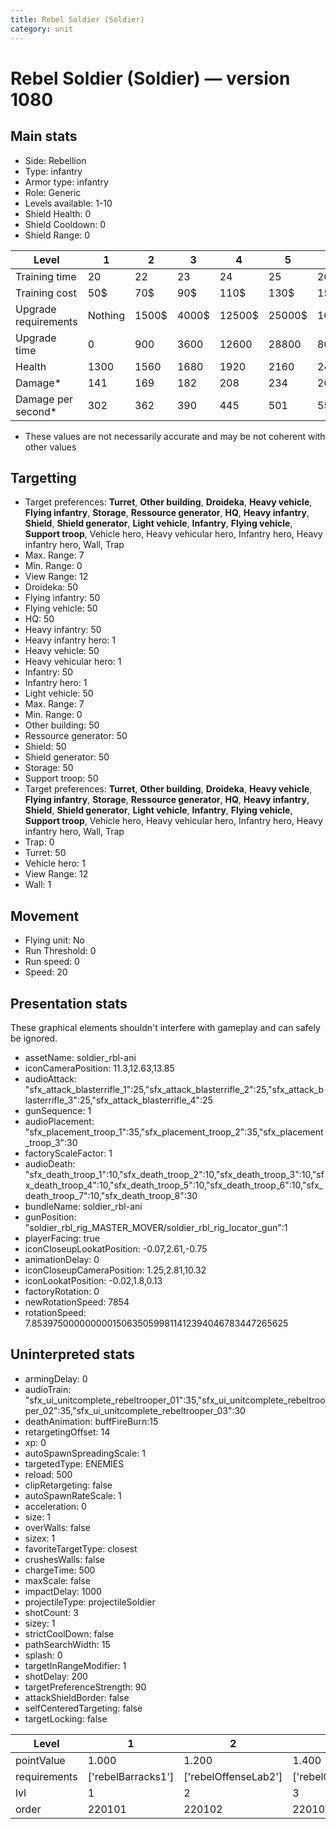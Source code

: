 ```yaml
---
title: Rebel Soldier (Soldier)
category: unit
---
```


# Rebel Soldier (Soldier) — version 1080

## Main stats

  * Side: Rebellion
  * Type: infantry
  * Armor type: infantry
  * Role: Generic
  * Levels available: 1-10
  * Shield Health: 0
  * Shield Cooldown: 0
  * Shield Range: 0

|Level               |1      |2    |3    |4     |5     |6      |7      |8      |9       |10      |
|--------------------|-------|-----|-----|------|------|-------|-------|-------|--------|--------|
|Training time       |20     |22   |23   |24    |25    |26     |27     |28     |29      |30      |
|Training cost       |50$    |70$  |90$  |110$  |130$  |150$   |170$   |200$   |210$    |230$    |
|Upgrade requirements|Nothing|1500$|4000$|12500$|25000$|100000$|160000$|320000$|1000000$|1750000$|
|Upgrade time        |0      |900  |3600 |12600 |28800 |86400  |172800 |302400 |432000  |691200  |
|Health              |1300   |1560 |1680 |1920  |2160  |2400   |2640   |2880   |3120    |3600    |
|Damage*             |141    |169  |182  |208   |234   |260    |286    |312    |338     |390     |
|Damage per second*  |302    |362  |390  |445   |501   |557    |612    |668    |724     |835     |

* These values are not necessarily accurate and may be not coherent with other values

## Targetting

  * Target preferences: **Turret**, **Other building**, **Droideka**, **Heavy vehicle**, **Flying infantry**, **Storage**, **Ressource generator**, **HQ**, **Heavy infantry**, **Shield**, **Shield generator**, **Light vehicle**, **Infantry**, **Flying vehicle**, **Support troop**, Vehicle hero, Heavy vehicular hero, Infantry hero, Heavy infantry hero, Wall, Trap
  * Max. Range: 7
  * Min. Range: 0
  * View Range: 12
  * Droideka: 50
  * Flying infantry: 50
  * Flying vehicle: 50
  * HQ: 50
  * Heavy infantry: 50
  * Heavy infantry hero: 1
  * Heavy vehicle: 50
  * Heavy vehicular hero: 1
  * Infantry: 50
  * Infantry hero: 1
  * Light vehicle: 50
  * Max. Range: 7
  * Min. Range: 0
  * Other building: 50
  * Ressource generator: 50
  * Shield: 50
  * Shield generator: 50
  * Storage: 50
  * Support troop: 50
  * Target preferences: **Turret**, **Other building**, **Droideka**, **Heavy vehicle**, **Flying infantry**, **Storage**, **Ressource generator**, **HQ**, **Heavy infantry**, **Shield**, **Shield generator**, **Light vehicle**, **Infantry**, **Flying vehicle**, **Support troop**, Vehicle hero, Heavy vehicular hero, Infantry hero, Heavy infantry hero, Wall, Trap
  * Trap: 0
  * Turret: 50
  * Vehicle hero: 1
  * View Range: 12
  * Wall: 1

## Movement

  * Flying unit: No
  * Run Threshold: 0
  * Run speed: 0
  * Speed: 20

## Presentation stats

These graphical elements shouldn't interfere with gameplay and can safely be ignored.

  * assetName: soldier_rbl-ani
  * iconCameraPosition: 11.3,12.63,13.85
  * audioAttack: "sfx_attack_blasterrifle_1":25,"sfx_attack_blasterrifle_2":25,"sfx_attack_blasterrifle_3":25,"sfx_attack_blasterrifle_4":25
  * gunSequence: 1
  * audioPlacement: "sfx_placement_troop_1":35,"sfx_placement_troop_2":35,"sfx_placement_troop_3":30
  * factoryScaleFactor: 1
  * audioDeath: "sfx_death_troop_1":10,"sfx_death_troop_2":10,"sfx_death_troop_3":10,"sfx_death_troop_4":10,"sfx_death_troop_5":10,"sfx_death_troop_6":10,"sfx_death_troop_7":10,"sfx_death_troop_8":30
  * bundleName: soldier_rbl-ani
  * gunPosition: "soldier_rbl_rig_MASTER_MOVER/soldier_rbl_rig_locator_gun":1
  * playerFacing: true
  * iconCloseupLookatPosition: -0.07,2.61,-0.75
  * animationDelay: 0
  * iconCloseupCameraPosition: 1.25,2.81,10.32
  * iconLookatPosition: -0.02,1.8,0.13
  * factoryRotation: 0
  * newRotationSpeed: 7854
  * rotationSpeed: 7.8539750000000001506350599811412394046783447265625

## Uninterpreted stats

  * armingDelay: 0
  * audioTrain: "sfx_ui_unitcomplete_rebeltrooper_01":35,"sfx_ui_unitcomplete_rebeltrooper_02":35,"sfx_ui_unitcomplete_rebeltrooper_03":30
  * deathAnimation: buffFireBurn:15
  * retargetingOffset: 14
  * xp: 0
  * autoSpawnSpreadingScale: 1
  * targetedType: ENEMIES
  * reload: 500
  * clipRetargeting: false
  * autoSpawnRateScale: 1
  * acceleration: 0
  * size: 1
  * overWalls: false
  * sizex: 1
  * favoriteTargetType: closest
  * crushesWalls: false
  * chargeTime: 500
  * maxScale: false
  * impactDelay: 1000
  * projectileType: projectileSoldier
  * shotCount: 3
  * sizey: 1
  * strictCoolDown: false
  * pathSearchWidth: 15
  * splash: 0
  * targetInRangeModifier: 1
  * shotDelay: 200
  * targetPreferenceStrength: 90
  * attackShieldBorder: false
  * selfCenteredTargeting: false
  * targetLocking: false

|Level       |1                 |2                   |3                   |4                   |5                   |6                   |7                   |8                   |9                   |10                   |
|------------|------------------|--------------------|--------------------|--------------------|--------------------|--------------------|--------------------|--------------------|--------------------|---------------------|
|pointValue  |1.000             |1.200               |1.400               |1.600               |1.800               |2.000               |2.200               |2.400               |2.600               |3.000                |
|requirements|['rebelBarracks1']|['rebelOffenseLab2']|['rebelOffenseLab3']|['rebelOffenseLab4']|['rebelOffenseLab5']|['rebelOffenseLab6']|['rebelOffenseLab7']|['rebelOffenseLab8']|['rebelOffenseLab9']|['rebelOffenseLab10']|
|lvl         |1                 |2                   |3                   |4                   |5                   |6                   |7                   |8                   |9                   |10                   |
|order       |220101            |220102              |220103              |220104              |220105              |220106              |220107              |220108              |220109              |220110               |

